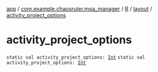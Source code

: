 [app](../../../index.md) / [com.example.chaosruler.msa_manager](../../index.md) / [R](../index.md) / [layout](index.md) / [activity_project_options](.)

# activity_project_options

`static val activity_project_options: `[`Int`](https://kotlinlang.org/api/latest/jvm/stdlib/kotlin/-int/index.html)
`static val activity_project_options: `[`Int`](https://kotlinlang.org/api/latest/jvm/stdlib/kotlin/-int/index.html)